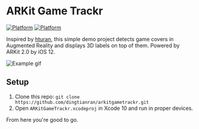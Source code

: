 # ARKit Game Trackr
[![Platform](http://img.shields.io/badge/platform-ios-lightgrey.svg?style=flat)](https://developer.apple.com/resources/)
[![Platform](https://img.shields.io/badge/swift-4.2-green.svg?style=flat)](https://swift.org/blog/4-2-release-process/)

Inspired by [hturan](https://twitter.com/hturan/status/1005470052920037376), this simple demo project detects game covers in Augmented Reality and displays 3D labels on top of them. Powered by ARKit 2.0 by iOS 12.

![Example gif](https://github.com/dingtianran/ARKitGameTrackr/blob/master/snapshot.gif)

## Setup
1. Clone this repo: `git clone https://github.com/dingtianran/arkitgametrackr.git`
2. Open `ARKitGameTrackr.xcodeproj` in Xcode 10 and run in proper devices.

From here you're good to go.
